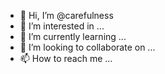 - 👋 Hi, I’m @carefulness
- 👀 I’m interested in ...
- 🌱 I’m currently learning ...
- 💞️ I’m looking to collaborate on ...
- 📫 How to reach me ...

<!---
carefulness/carefulness is a ✨ special ✨ repository because its `README.md` (this file) appears on your GitHub profile.
You can click the Preview link to take a look at your changes.
--->
